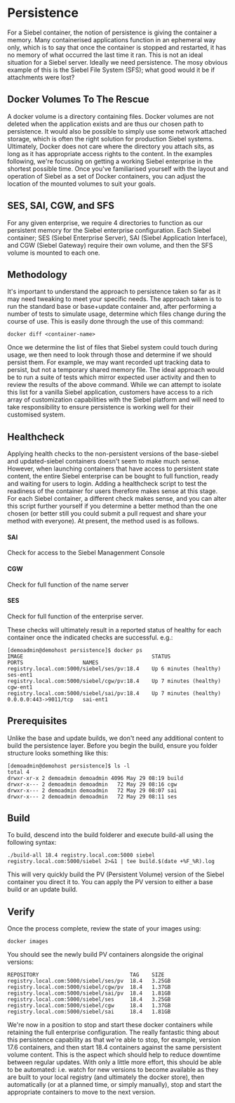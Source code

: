 # Persistence

For a Siebel container, the notion of persistence is giving the container a memory. Many containerised applications function in an ephemeral way only, which is to say that once the container is stopped and restarted, it has no memory of what occurred the last time it ran. This is not an ideal situation for a Siebel server. Ideally we need persistence. The mosy obvious example of this is the Siebel File System (SFS); what good would it be if attachments were lost?

## Docker Volumes To The Rescue

A docker volume is a directory containing files. Docker volumes are not deleted when the application exists and are thus our chosen path to persistence. It would also be possible to simply use some network attached storage, which is often the right solution for production Siebel systems. Ultimately, Docker does not care where the directory you attach sits, as long as it has appropriate access rights to the content. In the examples following, we're focussing on getting a working Siebel enterprise in the shortest possible time. Once you've familiarised yourself with the layout and operation of Siebel as a set of Docker containers, you can adjust the location of the mounted volumes to suit your goals.

## SES, SAI, CGW, and SFS

For any given enterprise, we require 4 directories to function as our persistent memory for the Siebel enterprise configuration. Each Siebel container; SES (Siebel Enterprise Server), SAI (Siebel Application Interface), and CGW (Siebel Gateway) require their own volume, and then the SFS volume is mounted to each one.

## Methodology

It's important to understand the approach to persistence taken so far as it may need tweaking to meet your specific needs. The approach taken is to run the standard base or base+update container and, after performing a number of tests to simulate usage, determine which files change during the course of use. This is easily done through the use of this command:

```
docker diff <container-name>
```

Once we determine the list of files that Siebel system could touch during usage, we then need to look through those and determine if we should persist them. For example, we may want recorded upt tracking data to persist, but not a temporary shared memory file. The ideal approach would be to run a suite of tests which mirror expected user activity and then to review the results of the above command. While we can attempt to isolate this list for a vanilla Siebel application, customers have access to a rich array of customization capabilities with the Siebel platform and will need to take responsibility to ensure persistence is working well for their customised system.

## Healthcheck

Applying health checks to the non-persistent versions of the base-siebel and updated-siebel containers doesn't seem to make much sense. However, when launching containers that have access to persistent state content, the entire Siebel enterprise can be bought to full function, ready and waiting for users to login. Adding a healthcheck script to test the readiness of the container for users therefore makes sense at this stage. For each Siebel container, a different check makes sense, and you can alter this script further yourself if you determine a better method than the one chosen (or better still you could submit a pull request and share your method with everyone). At present, the method used is as follows.

#### SAI

Check for access to the Siebel Managenment Console

#### CGW

Check for full function of the name server

#### SES

Check for full function of the enterprise server.

These checks will ultimately result in a reported status of healthy for each container once the indicated checks are successful. e.g.:

```
[demoadmin@demohost persistence]$ docker ps
IMAGE                                         STATUS                   PORTS                   NAMES
registry.local.com:5000/siebel/ses/pv:18.4    Up 6 minutes (healthy)                           ses-ent1
registry.local.com:5000/siebel/cgw/pv:18.4    Up 7 minutes (healthy)                           cgw-ent1
registry.local.com:5000/siebel/sai/pv:18.4    Up 7 minutes (healthy)   0.0.0.0:443->9011/tcp   sai-ent1
```

## Prerequisites

Unlike the base and update builds, we don't need any additional content to build the persistence layer. Before you begin the build, ensure you folder structure looks something like this:

```
[demoadmin@demohost persistence]$ ls -l
total 4
drwxr-xr-x 2 demoadmin demoadmin 4096 May 29 08:19 build
drwxr-x--- 2 demoadmin demoadmin   72 May 29 08:16 cgw
drwxr-x--- 2 demoadmin demoadmin   72 May 29 08:07 sai
drwxr-x--- 2 demoadmin demoadmin   72 May 29 08:11 ses
```

## Build

To build, descend into the build folderer and execute build-all using the following syntax:

```
./build-all 18.4 registry.local.com:5000 siebel registry.local.com:5000/siebel 2>&1 | tee build.$(date +%F_%R).log

```
This will very quickly build the PV (Persistent Volume) version of the Siebel container you direct it to. You can apply the PV version to either a base build or an update build.

## Verify

Once the process complete, review the state of your images using:

```
docker images
```

You should see the newly build PV containers alongside the original versions:

```
REPOSITORY                             TAG    SIZE
registry.local.com:5000/siebel/ses/pv  18.4   3.25GB
registry.local.com:5000/siebel/cgw/pv  18.4   1.37GB
registry.local.com:5000/siebel/sai/pv  18.4   1.81GB
registry.local.com:5000/siebel/ses     18.4   3.25GB
registry.local.com:5000/siebel/cgw     18.4   1.37GB
registry.local.com:5000/siebel/sai     18.4   1.81GB

```
We're now in a position to stop and start these docker containers while retaining the full enterprise configuration. The really fantastic thing about this persistence capability as that we're able to stop, for example, version 17.6 containers, and then start 18.4 containers against the same persistent volume content. This is the aspect which should help to reduce downtime between regular updates. With only a little more effort, this should be able to be automated: i.e. watch for new versions to become available as they are built to your local registry (and ultimately the docker store), then automatically (or at a planned time, or simply manually), stop and start the appropriate containers to move to the next version.